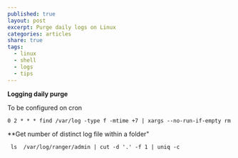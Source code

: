 ```yaml
---
published: true
layout: post
excerpt: Purge daily logs on Linux
categories: articles
share: true
tags:
  - linux
  - shell
  - logs
  - tips
---
```

**Logging daily purge**

To be configured on cron

```shell
0 2 * * * find /var/log -type f -mtime +7 | xargs --no-run-if-empty rm
```

**Get number of distinct log file within a folder"
```shell
 ls  /var/log/ranger/admin | cut -d '.' -f 1 | uniq -c
```
